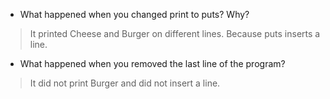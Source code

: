 * What happened when you changed print to puts?  Why?

> It printed Cheese and Burger on different lines.  Because puts inserts a line.

* What happened when you removed the last line of the program?

> It did not print Burger and did not insert a line.
